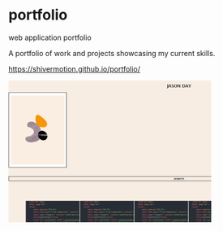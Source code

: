 # portfolio

web application portfolio

A portfolio of work and projects showcasing my current skills.

https://shivermotion.github.io/portfolio/

<img src="./assets\portfoliosnapshot.png" width="400"/>

